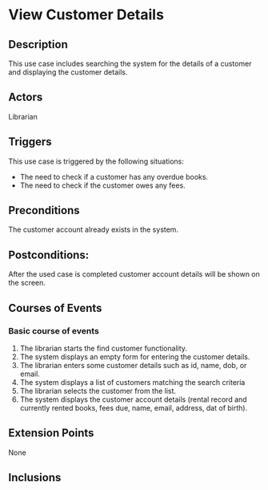 # View Customer Details

## Description

This use case includes searching the system for the details of a customer and displaying the customer details. 

## Actors

Librarian

## Triggers

This use case is triggered by the following situations:

- The need to check if a customer has any overdue books.
- The need to check if the customer owes any fees.

## Preconditions

The customer account already exists in the system.

## Postconditions:

After the used case is completed customer account details will be shown on the screen.

## Courses of Events

### Basic course of events

1. The librarian starts the find customer functionality.
2. The system displays an empty form for entering the customer details.
3. The librarian enters some customer details such as id, name, dob, or email.
4. The system displays a list of customers matching the search criteria
5. The librarian selects the customer from the list.
6. The system displays the customer account details (rental record and currently rented books, fees due, name, email, address, dat of birth).

## Extension Points

None

## Inclusions

